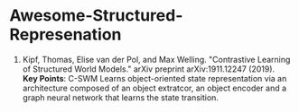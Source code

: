 # Awesome-Structured-Represenation

1. Kipf, Thomas, Elise van der Pol, and Max Welling. "Contrastive Learning of Structured World Models." arXiv preprint arXiv:1911.12247 (2019).  
  **Key Points**: C-SWM Learns object-oriented state representation via an architecture composed of an object extratcor, an object encoder and a graph neural network that learns the state transition. 
